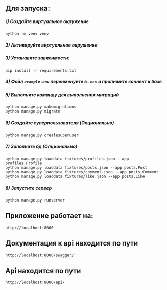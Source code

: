 
## Для запуска:

##### 1) Создайте виртуальное окружение

    python -m venv venv
    
##### 2) Активируйте виртуальное окружение

##### 3) Устанавите зависимости: 

    pip install -r requirements.txt

##### 4) Файл `example.env` переименуйте в `.env` и пропишите коннект к базе

##### 5) Выполните команду для выполнения миграций

    python manage.py makemigrations
    python manage.py migrate
    
##### 6) Создайте суперпользователя (Опционально)

    python manage.py createsuperuser

##### 7) Заполните бд (Опционально)

    python manage.py loaddata fixtures/profiles.json --app profiles.Profile
    python manage.py loaddata fixtures/posts.json --app posts.Post
    python manage.py loaddata fixtures/comment.json --app posts.Comment
    python manage.py loaddata fixtures/like.json --app posts.Like

    
##### 8) Запустите сервер

    python manage.py runserver


## Приложение работает на:
    http://localhost:8000

## Документация к api находится по пути 
    http://localhost:8000/swagger/

## Api находится по пути 
    http://localhost:8000/api/
